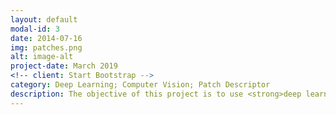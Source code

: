 ```yaml
---
layout: default
modal-id: 3
date: 2014-07-16
img: patches.png
alt: image-alt
project-date: March 2019
<!-- client: Start Bootstrap -->
category: Deep Learning; Computer Vision; Patch Descriptor
description: The objective of this project is to use <strong>deep learning</strong> to learn <strong>robust vector descriptors</strong> for patches obtained from images. These patch descriptors can be used to more efficiently perform machine vision tasks such as Image Matching and Retrieval. In addition, noise was added to the patches to increase the difficulty of the task.</br></br> A <a href='https://arxiv.org/pdf/1505.04597.pdf'>U-Net</a> architecture was used in the first stage to perform image denoising. The denoised patches are put through a series of 2D Convolutions that is gradually bottlenecked to generate a 128x1 vector descriptor for an input patch.</br></br>Interestingly enough, a good architecture alone was not sufficient to attain good performance. In particular, I deployed In-Batch Hard Mining which uses a simple mathematical trick (dot-product) to generate many negative examples (different point in space) per positive example (same point in space) and use the hardest negative example. This was crucial for model performance as it makes very efficient use of the data and forces the model to constantly improve as training progresses.</br></br>A crucial learning point in this project was exposure to not only reading academic papers but understanding and implementing them. A competition was held to determine the best model and my model came in <strong>1st Runner-Up</strong> in the entire cohort, and was able to attain <strong>state of the art</strong> performance.</br></br> My academic report can be found <a href='https://github.com/patrickjohncyh/patrickjohncyh.github.io/blob/master/docs/DL.pdf'>here</a>.
---
```

